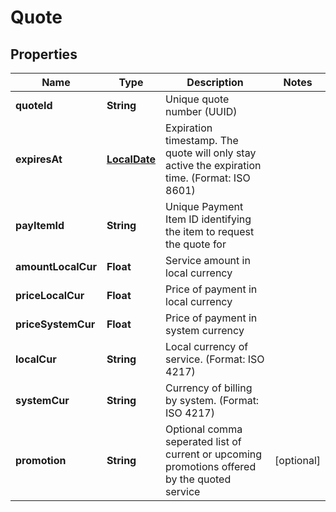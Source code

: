 
# Quote

## Properties
Name | Type | Description | Notes
------------ | ------------- | ------------- | -------------
**quoteId** | **String** | Unique quote number (UUID) | 
**expiresAt** | [**LocalDate**](LocalDate.md) | Expiration timestamp. The quote will only stay active the expiration time. (Format: ISO 8601) | 
**payItemId** | **String** | Unique  Payment Item ID identifying the item to request the quote for | 
**amountLocalCur** | **Float** | Service amount in local currency | 
**priceLocalCur** | **Float** | Price of payment in local currency | 
**priceSystemCur** | **Float** | Price of payment in system currency | 
**localCur** | **String** | Local currency of service. (Format: ISO 4217) | 
**systemCur** | **String** | Currency of billing by  system. (Format: ISO 4217) | 
**promotion** | **String** | Optional comma seperated list of current or upcoming promotions offered by the quoted service |  [optional]



